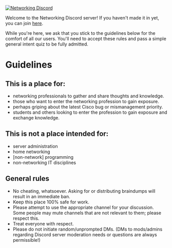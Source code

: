 [![Networking Discord](https://img.shields.io/discord/245189311681527808.svg?label=Networking&logo=discord)](https://discord.me/networking)  

Welcome to the Networking Discord server! If you haven't made it in yet, you can join [here](https://discord.me/networking).

While you're here, we ask that you stick to the guidelines below for the comfort of all our users. You'll need to accept
these rules and pass a simple general intent quiz to be fully admitted.

# Guidelines

## This is a place for:
- networking professionals to gather and share thoughts and knowledge.
- those who want to enter the networking profession to gain exposure.
- perhaps griping about the latest Cisco bug or mismanagement priority.
- students and others looking to enter the profession to gain exposure and exchange knowledge.

## This is not a place intended for:
- server administration
- home networking
- [non-network] programming
- non-networking IT disciplines

## General rules
- No cheating, whatsoever.  Asking for or distributing braindumps will result in an immediate ban.
- Keep this place 100% safe for work.
- Please attempt to use the appropriate channel for your discussion.  Some people may mute channels that are not relevant to them; please respect this.
- Treat everyone with respect.
- Please do not initiate random/unprompted DMs. (DMs to mods/admins regarding Discord server moderation needs or questions are always permissible!)
